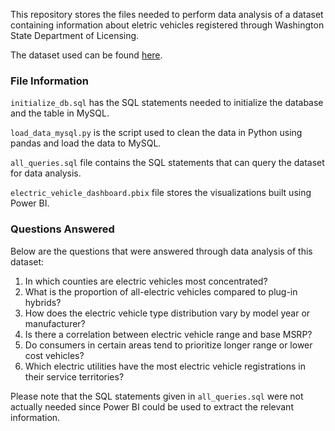 This repository stores the files needed to perform data analysis of a dataset containing information about eletric vehicles registered through Washington State Department of Licensing.

The dataset used can be found [here](https://catalog.data.gov/dataset/electric-vehicle-population-data).

### File Information

`initialize_db.sql` has the SQL statements needed to initialize the database and the table in MySQL.

`load_data_mysql.py` is the script used to clean the data in Python using pandas and load the data to MySQL.

`all_queries.sql` file contains the SQL statements that can query the dataset for data analysis.

`electric_vehicle_dashboard.pbix` file stores the visualizations built using Power BI.

### Questions Answered

Below are the questions that were answered through data analysis of this dataset:
1. In which counties are electric vehicles most concentrated?
2. What is the proportion of all-electric vehicles compared to plug-in hybrids?
3. How does the electric vehicle type distribution vary by model year or manufacturer?
4. Is there a correlation between electric vehicle range and base MSRP?
5. Do consumers in certain areas tend to prioritize longer range or lower cost vehicles?
6. Which electric utilities have the most electric vehicle registrations in their service territories?

Please note that the SQL statements given in `all_queries.sql` were not actually needed since Power BI could be used to extract the relevant information.
